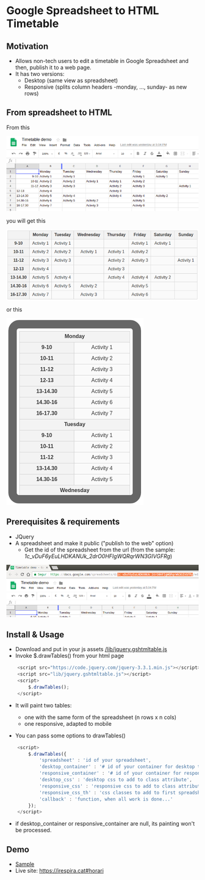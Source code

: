 # Google Spreadsheet to HTML Timetable 

## Motivation

* Allows non-tech users to edit a timetable in Google Spreadsheet and then, publish it to a web page.
* It has two versions:
	* Desktop (same view as spreadsheet)
	* Responsive (splits column headers -monday, ..., sunday- as new rows)

## From spreadsheet to HTML

From this

![spreadsheet id](samples/images/spreadsheet-table.png)

you will get this

![table view](samples/images/table-view.png)

or this

![responsive view](samples/images/responsive-view.png)


## Prerequisites & requirements

* JQuery
* A spreadsheet and make it public ("publish to the web" option)
	* Get the id of the spreadsheet from the url (from the sample: _1c_vDuF6yEuLHDKANUk_2drO0HFIgWQRqrWN3GIVGFRg_)

![spreadsheet id](samples/images/spreadsheet-url-id.png)


## Install & Usage

* Download and put in your js assets [/lib/jquery.gshtmltable.js](/lib/jquery.gshtmltable.js)
* Invoke $.drawTables() from your html page

```javascript
	<script src="https://code.jquery.com/jquery-3.3.1.min.js"></script>
	<script src="lib/jquery.gshtmltable.js"></script>
	<script>
		$.drawTables();
	</script>
```

* It will paint two tables:
	* one with the same form of the spreadsheet (n rows x n cols)
	* one responsive, adapted to mobile

* You can pass some options to drawTables()

```javascript
	<script>
		$.drawTables({
			'spreadsheet' : 'id of your spreadsheet',
			'desktop_container' : '# id of your container for desktop table, with "#" or ".", default "body"',
			'responsive_container' : '# id of your container for responsive table, with "#" or ".", default "body"',
			'desktop_css' : 'desktop css to add to class attribute',
			'responsive_css' : 'responsive css to add to class attribute',
			'responsive_css_th' : 'css classes to add to first spreadsheet row columns',
			'callback' : 'function, when all work is done...'
		});
	</script>
```

* if desktop_container or responsive_container are null, its painting won't be processed.

## Demo
	
* [Sample](https://rawgit.com/davidayalas/gspreadsheet-html-timetable/master/samples/index.html)
* Live site: https://irespira.cat#horari
	